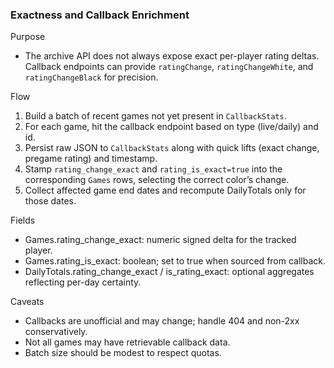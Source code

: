 ### Exactness and Callback Enrichment

Purpose
- The archive API does not always expose exact per-player rating deltas. Callback endpoints can provide `ratingChange`, `ratingChangeWhite`, and `ratingChangeBlack` for precision.

Flow
1. Build a batch of recent games not yet present in `CallbackStats`.
2. For each game, hit the callback endpoint based on type (live/daily) and id.
3. Persist raw JSON to `CallbackStats` along with quick lifts (exact change, pregame rating) and timestamp.
4. Stamp `rating_change_exact` and `rating_is_exact=true` into the corresponding `Games` rows, selecting the correct color’s change.
5. Collect affected game end dates and recompute DailyTotals only for those dates.

Fields
- Games.rating_change_exact: numeric signed delta for the tracked player.
- Games.rating_is_exact: boolean; set to true when sourced from callback.
- DailyTotals.rating_change_exact / is_rating_exact: optional aggregates reflecting per-day certainty.

Caveats
- Callbacks are unofficial and may change; handle 404 and non-2xx conservatively.
- Not all games may have retrievable callback data.
- Batch size should be modest to respect quotas.

